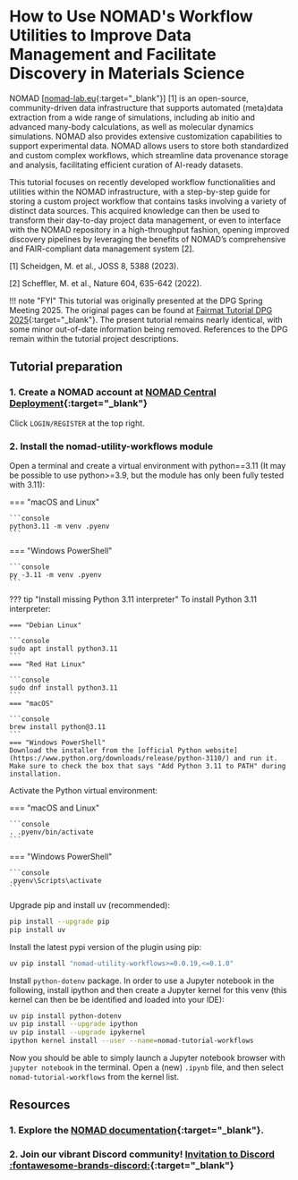 # How to Use NOMAD's Workflow Utilities to Improve Data Management and Facilitate Discovery in Materials Science

NOMAD [[nomad-lab.eu](nomad-lab.eu){:target="\_blank"}] [1] is an open-source, community-driven data infrastructure that supports automated (meta)data extraction from a wide range of simulations, including ab initio and advanced many-body calculations, as well as molecular dynamics simulations. NOMAD also provides extensive customization capabilities to support experimental data. NOMAD allows users to store both standardized and custom complex workflows, which streamline data provenance storage and analysis, facilitating efficient curation of AI-ready datasets.

This tutorial focuses on recently developed workflow functionalities and utilities within the NOMAD infrastructure, with a step-by-step guide for storing a custom project workflow that contains tasks involving a variety of distinct data sources. This acquired knowledge can then be used to transform their day-to-day project data management, or even to interface with the NOMAD repository in a high-throughput fashion, opening improved discovery pipelines by leveraging the benefits of NOMAD’s comprehensive and FAIR-compliant data management system [2].

[1] Scheidgen, M. et al., JOSS 8, 5388 (2023).

[2] Scheffler, M. et al., Nature 604, 635-642 (2022).

!!! note "FYI"
    This tutorial was originally presented at the DPG Spring Meeting 2025. The original pages can be found at [Fairmat Tutorial DPG 2025](https://fairmat-nfdi.github.io/fairmat-tutorial-DPG-2025/){:target="\_blank"}. The present tutorial remains nearly identical, with some minor out-of-date information being removed. References to the DPG remain within the tutorial project descriptions.

## **Tutorial preparation**

### 1. Create a NOMAD account at [NOMAD Central Deployment](https://nomad-lab.eu/prod/v1/gui/about/information){:target="\_blank"}

Click `LOGIN/REGISTER` at the top right.

### 2. Install the nomad-utility-workflows module

Open a terminal and create a virtual environment with python==3.11 (It may be possible to use python>=3.9, but the module has only been fully tested with 3.11):

=== "macOS and Linux"

    ```console
    python3.11 -m venv .pyenv
    ```

=== "Windows PowerShell"

    ```console
    py -3.11 -m venv .pyenv
    ```

??? tip "Install missing Python 3.11 interpreter"
    To install Python 3.11 interpreter:

    === "Debian Linux"

    ```console
    sudo apt install python3.11
    ```
    === "Red Hat Linux"

    ```console
    sudo dnf install python3.11
    ```
    === "macOS"

    ```console
    brew install python@3.11
    ```
    === "Windows PowerShell"
    Download the installer from the [official Python website](https://www.python.org/downloads/release/python-3110/) and run it.
    Make sure to check the box that says "Add Python 3.11 to PATH" during installation.

Activate the Python virtual environment:

=== "macOS and Linux"

    ```console
    . .pyenv/bin/activate
    ```

=== "Windows PowerShell"

    ```console
    .pyenv\Scripts\activate
    ```

Upgrade pip and install uv (recommended):

```sh
pip install --upgrade pip
pip install uv
```

Install the latest pypi version of the plugin using pip:

```bash
uv pip install "nomad-utility-workflows>=0.0.19,<=0.1.0"
```

Install `python-dotenv` package.
In order to use a Jupyter notebook in the following, install ipython and then create a Jupyter kernel for this venv (this kernel can then be be identified and loaded into your IDE):

```bash
uv pip install python-dotenv
uv pip install --upgrade ipython
uv pip install --upgrade ipykernel
ipython kernel install --user --name=nomad-tutorial-workflows
```

Now you should be able to simply launch a Jupyter notebook browser with `jupyter notebook` in the terminal.
Open a (new) `.ipynb` file, and then select `nomad-tutorial-workflows` from the kernel list.

## **Resources**

### 1. Explore the [NOMAD documentation](https://nomad-lab.eu/prod/v1/docs/){:target="\_blank"}.

### 2. Join our vibrant Discord community! [Invitation to Discord :fontawesome-brands-discord:](https://discord.gg/Gyzx3ukUw8){:target="\_blank"}
